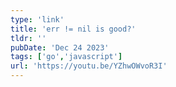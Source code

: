 ```yaml
---
type: 'link'
title: 'err != nil is good?'
tldr: ''
pubDate: 'Dec 24 2023'
tags: ['go','javascript']
url: 'https://youtu.be/YZhwOWvoR3I'
---
```

